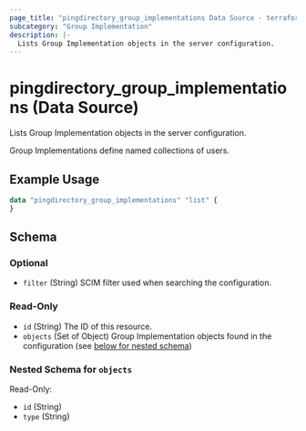 ```yaml
---
page_title: "pingdirectory_group_implementations Data Source - terraform-provider-pingdirectory"
subcategory: "Group Implementation"
description: |-
  Lists Group Implementation objects in the server configuration.
---
```


# pingdirectory_group_implementations (Data Source)

Lists Group Implementation objects in the server configuration.

Group Implementations define named collections of users.

## Example Usage

```terraform
data "pingdirectory_group_implementations" "list" {
}
```

<!-- schema generated by tfplugindocs -->
## Schema

### Optional

- `filter` (String) SCIM filter used when searching the configuration.

### Read-Only

- `id` (String) The ID of this resource.
- `objects` (Set of Object) Group Implementation objects found in the configuration (see [below for nested schema](#nestedatt--objects))

<a id="nestedatt--objects"></a>
### Nested Schema for `objects`

Read-Only:

- `id` (String)
- `type` (String)

